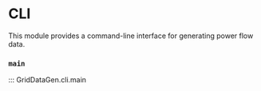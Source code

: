 # CLI

This module provides a command-line interface for generating power flow data.

### `main`

::: GridDataGen.cli.main

